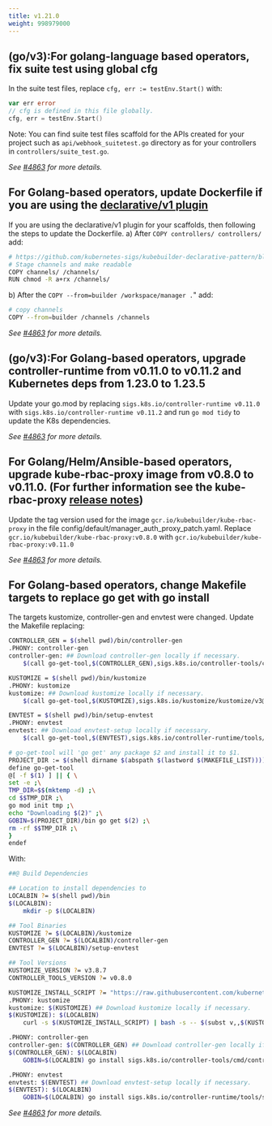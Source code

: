 ```yaml
---
title: v1.21.0
weight: 998979000
---
```


## (go/v3):For golang-language based operators, fix suite test using global cfg

In the suite test files, replace `cfg, err := testEnv.Start()` with:

```go
var err error
// cfg is defined in this file globally.
cfg, err = testEnv.Start()
```

Note: You can find suite test files scaffold for the APIs created for your project
such as `api/webhook_suitetest.go` directory as for your controllers in `controllers/suite_test.go`.

_See [#4863](https://github.com/operator-framework/operator-sdk/pull/4863) for more details._

## For Golang-based operators, update Dockerfile if you are using the [declarative/v1 plugin](https://book-v3.book.kubebuilder.io/plugins/declarative-v1.html)

If you are using the declarative/v1 plugin for your scaffolds, then following the steps to update the Dockerfile.
a) After `COPY controllers/ controllers/` add:

```sh
# https://github.com/kubernetes-sigs/kubebuilder-declarative-pattern/blob/master/docs/addon/walkthrough/README.md#adding-a-manifest
# Stage channels and make readable
COPY channels/ /channels/
RUN chmod -R a+rx /channels/
```

b)  After the `COPY --from=builder /workspace/manager .`" add:

```sh
# copy channels
COPY --from=builder /channels /channels
```

_See [#4863](https://github.com/operator-framework/operator-sdk/pull/4863) for more details._

## (go/v3):For Golang-based operators, upgrade controller-runtime from v0.11.0 to v0.11.2 and Kubernetes deps from 1.23.0 to 1.23.5

Update your go.mod by replacing `sigs.k8s.io/controller-runtime v0.11.0` with `sigs.k8s.io/controller-runtime v0.11.2` and run `go mod tidy`
to update the K8s dependencies.

_See [#4863](https://github.com/operator-framework/operator-sdk/pull/4863) for more details._

## For Golang/Helm/Ansible-based operators, upgrade kube-rbac-proxy image from v0.8.0 to v0.11.0. (For further information see the kube-rbac-proxy [release notes](https://github.com/brancz/kube-rbac-proxy/releases))

Update the tag version used for the image `gcr.io/kubebuilder/kube-rbac-proxy` in the file config/default/manager_auth_proxy_patch.yaml.
Replace `gcr.io/kubebuilder/kube-rbac-proxy:v0.8.0` with `gcr.io/kubebuilder/kube-rbac-proxy:v0.11.0`

_See [#4863](https://github.com/operator-framework/operator-sdk/pull/4863) for more details._

## For Golang-based operators,  change Makefile targets to replace go get with go install

The targets kustomize, controller-gen and envtest were changed. Update the Makefile replacing:

```sh
CONTROLLER_GEN = $(shell pwd)/bin/controller-gen
.PHONY: controller-gen
controller-gen: ## Download controller-gen locally if necessary.
	$(call go-get-tool,$(CONTROLLER_GEN),sigs.k8s.io/controller-tools/cmd/controller-gen@v0.8.0)

KUSTOMIZE = $(shell pwd)/bin/kustomize
.PHONY: kustomize
kustomize: ## Download kustomize locally if necessary.
	$(call go-get-tool,$(KUSTOMIZE),sigs.k8s.io/kustomize/kustomize/v3@v3.8.7)

ENVTEST = $(shell pwd)/bin/setup-envtest
.PHONY: envtest
envtest: ## Download envtest-setup locally if necessary.
	$(call go-get-tool,$(ENVTEST),sigs.k8s.io/controller-runtime/tools/setup-envtest@latest)

# go-get-tool will 'go get' any package $2 and install it to $1.
PROJECT_DIR := $(shell dirname $(abspath $(lastword $(MAKEFILE_LIST))))
define go-get-tool
@[ -f $(1) ] || { \
set -e ;\
TMP_DIR=$$(mktemp -d) ;\
cd $$TMP_DIR ;\
go mod init tmp ;\
echo "Downloading $(2)" ;\
GOBIN=$(PROJECT_DIR)/bin go get $(2) ;\
rm -rf $$TMP_DIR ;\
}
endef
```

With:

```sh
##@ Build Dependencies

## Location to install dependencies to
LOCALBIN ?= $(shell pwd)/bin
$(LOCALBIN):
	mkdir -p $(LOCALBIN)

## Tool Binaries
KUSTOMIZE ?= $(LOCALBIN)/kustomize
CONTROLLER_GEN ?= $(LOCALBIN)/controller-gen
ENVTEST ?= $(LOCALBIN)/setup-envtest

## Tool Versions
KUSTOMIZE_VERSION ?= v3.8.7
CONTROLLER_TOOLS_VERSION ?= v0.8.0

KUSTOMIZE_INSTALL_SCRIPT ?= "https://raw.githubusercontent.com/kubernetes-sigs/kustomize/master/hack/install_kustomize.sh"
.PHONY: kustomize
kustomize: $(KUSTOMIZE) ## Download kustomize locally if necessary.
$(KUSTOMIZE): $(LOCALBIN)
	curl -s $(KUSTOMIZE_INSTALL_SCRIPT) | bash -s -- $(subst v,,$(KUSTOMIZE_VERSION)) $(LOCALBIN)

.PHONY: controller-gen
controller-gen: $(CONTROLLER_GEN) ## Download controller-gen locally if necessary.
$(CONTROLLER_GEN): $(LOCALBIN)
	GOBIN=$(LOCALBIN) go install sigs.k8s.io/controller-tools/cmd/controller-gen@$(CONTROLLER_TOOLS_VERSION)

.PHONY: envtest
envtest: $(ENVTEST) ## Download envtest-setup locally if necessary.
$(ENVTEST): $(LOCALBIN)
	GOBIN=$(LOCALBIN) go install sigs.k8s.io/controller-runtime/tools/setup-envtest@latest
```

_See [#4863](https://github.com/operator-framework/operator-sdk/pull/4863) for more details._
